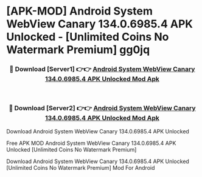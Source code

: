 # [APK-MOD] Android System WebView Canary 134.0.6985.4 APK Unlocked - [Unlimited Coins No Watermark Premium] gg0jq



<div align="center">
<h3>🔴 Download [Server1] 👉👉 <a href="https://momento.my/?title=Android_System_WebView_Canary_134.0.6985.4_APK_Unlocked">Android System WebView Canary 134.0.6985.4 APK Unlocked Mod Apk</a></h3><br>

<h3>🔴 Download [Server2] 👉👉 <a href="https://momento.my/?title=Android_System_WebView_Canary_134.0.6985.4_APK_Unlocked">Android System WebView Canary 134.0.6985.4 APK Unlocked Mod Apk</a></h3>
</div>



Download Android System WebView Canary 134.0.6985.4 APK Unlocked 

Free APK MOD Android System WebView Canary 134.0.6985.4 APK Unlocked [Unlimited Coins No Watermark Premium]

Download Android System WebView Canary 134.0.6985.4 APK Unlocked [Unlimited Coins No Watermark Premium] Mod For Android
